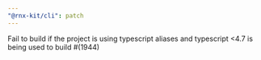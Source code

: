 ```yaml
---
"@rnx-kit/cli": patch
---
```


Fail to build if the project is using typescript aliases and typescript <4.7 is being used to build #(1944)
